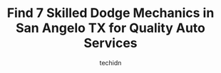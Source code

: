 ---
layout: ampstory
image: https://images.unsplash.com/photo-1554708893-e11aa45b9bbf?ixlib=rb-4.0.3&ixid=MnwxMjA3fDB8MHxwaG90by1wYWdlfHx8fGVufDB8fHx8&auto=format&fit=crop&w=640&h=853&q=80
author: techidn
featured: false
description: Trust your vehicles maintenance and repairs to the 7 best Dodge Mechanic in San Angelo TX, USA. With their extensive experience, cutting-edge technology, and commitment to customer satisfac
title: Find 7 Skilled Dodge Mechanics in San Angelo TX for Quality Auto Services
cover:
   title: Find 7 Skilled Dodge Mechanics in San Angelo TX for Quality Auto Services
   subtitle: Rickpate
   background: https://images.unsplash.com/photo-1554708893-e11aa45b9bbf?ixlib=rb-4.0.3&ixid=MnwxMjA3fDB8MHxwaG90by1wYWdlfHx8fGVufDB8fHx8&auto=format&fit=crop&w=640&h=853&q=80

pages: 
 - layout: thirds
   top: <h1>#1 Meineke Car Care Center</h1>
   bottom: "<p>Very nice and patient staff! I dont remember the mechanics name that worked on my car but the manager, Amanda, was great! She was super understanding and nice and even </p>"
   background: https://www.knot35.com/toplist/wp-content/uploads/2023/06/best-dodge-mechanic-1-in-san-angelo-tx-1685832987.jpeg
   backgroundblur: true
 - layout: thirds
   top: <h1>#2 Ric Henry Auto service</h1>
   bottom: "<p>204 W Washington Dr, San Angelo, TX 76903, United States</p>"
   background: https://www.knot35.com/toplist/wp-content/uploads/2023/06/best-dodge-mechanic-2-in-san-angelo-tx-1685832987.jpeg
   cta:
      link: https://www.knot35.com/toplist/find-7-skilled-dodge-mechanics-in-san-angelo-tx-for-quality-auto-services/
      text: Find 7 Skilled Dodge Mechanics in San Angelo TX for Quality Auto Services
 - layout: thirds
   top: <h1>#3 Kellys Auto Repair</h1>
   bottom: "<p>3217 N Chadbourne St, San Angelo, TX 76903, United States</p>"
   background: https://www.knot35.com/toplist/wp-content/uploads/2023/06/best-dodge-mechanic-3-in-san-angelo-tx-1685832988.jpeg
   cta:
      link: https://www.knot35.com/toplist/find-7-skilled-dodge-mechanics-in-san-angelo-tx-for-quality-auto-services/
      text: Find 7 Skilled Dodge Mechanics in San Angelo TX for Quality Auto Services
 - layout: thirds
   top: <h1>#4 Premier Automotive</h1>
   bottom: "<p>620 Glenna St, San Angelo, TX 76901, United States</p>"
   background: https://images.unsplash.com/photo-1489648022186-8f49310909a0?ixlib=rb-4.0.3&ixid=MnwxMjA3fDB8MHxwaG90by1wYWdlfHx8fGVufDB8fHx8&auto=format&fit=crop&w=640&h=853&q=80
   cta:
      link: https://www.knot35.com/toplist/find-7-skilled-dodge-mechanics-in-san-angelo-tx-for-quality-auto-services/
      text: Find 7 Skilled Dodge Mechanics in San Angelo TX for Quality Auto Services
 - layout: thirds
   top: <h1>#5 Xcessive Auto Repair</h1>
   bottom: "<p>3006 W Houston Harte Expy, San Angelo, TX 76901, United States</p>"
   background: https://images.unsplash.com/photo-1597773150796-e5c14ebecbf5?ixlib=rb-4.0.3&ixid=MnwxMjA3fDB8MHxwaG90by1wYWdlfHx8fGVufDB8fHx8&auto=format&fit=crop&w=640&h=853&q=80
   cta:
      link: https://www.knot35.com/toplist/find-7-skilled-dodge-mechanics-in-san-angelo-tx-for-quality-auto-services/
      text: Find 7 Skilled Dodge Mechanics in San Angelo TX for Quality Auto Services
 - layout: thirds
   top: <h1>#6 G & G Automotive</h1>
   bottom: "<p>1121 Glenna St, San Angelo, TX 76901, United States</p>"
   background: https://images.unsplash.com/photo-1618005182384-a83a8bd57fbe?ixlib=rb-4.0.3&ixid=MnwxMjA3fDB8MHxwaG90by1wYWdlfHx8fGVufDB8fHx8&auto=format&fit=crop&w=640&h=853&q=80
   cta:
      link: https://www.knot35.com/toplist/find-7-skilled-dodge-mechanics-in-san-angelo-tx-for-quality-auto-services/
      text: Find 7 Skilled Dodge Mechanics in San Angelo TX for Quality Auto Services
 - layout: thirds
   top: <h1>#7 Alberts Automotive</h1>
   bottom: "<p>900 S Chadbourne St, San Angelo, TX 76903, United States</p>"
   background: https://images.unsplash.com/photo-1518640467707-6811f4a6ab73?ixlib=rb-4.0.3&ixid=MnwxMjA3fDB8MHxwaG90by1wYWdlfHx8fGVufDB8fHx8&auto=format&fit=crop&w=640&h=853&q=80
   cta:
      link: https://www.knot35.com/toplist/find-7-skilled-dodge-mechanics-in-san-angelo-tx-for-quality-auto-services/
      text: Find 7 Skilled Dodge Mechanics in San Angelo TX for Quality Auto Services
 - layout: thirds
   middle: Continue reading...
   background: https://images.unsplash.com/photo-1557672172-298e090bd0f1?ixlib=rb-4.0.3&ixid=MnwxMjA3fDB8MHxwaG90by1wYWdlfHx8fGVufDB8fHx8&auto=format&fit=crop&w=640&h=853&q=80
   cta:
      link: https://www.knot35.com/toplist/find-7-skilled-dodge-mechanics-in-san-angelo-tx-for-quality-auto-services/
      text: Find 7 Skilled Dodge Mechanics in San Angelo TX for Quality Auto Services
      
---